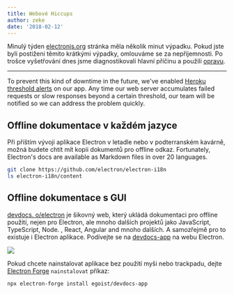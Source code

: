 ```yaml
---
title: Webové Hiccups
author: zeke
date: '2018-02-12'
---
```


Minulý týden [electronjs.org](https://electronjs.org) stránka měla několik minut výpadku. Pokud jste byli postiženi těmito krátkými výpadky, omlouváme se za nepříjemnosti. Po trošce vyšetřování dnes jsme diagnostikovali hlavní příčinu a použili [opravu](https://github.com/electron/electronjs.org/pull/1076).

---

To prevent this kind of downtime in the future, we've enabled [Heroku threshold alerts](https://devcenter.heroku.com/articles/metrics#threshold-alerting) on our app. Any time our web server accumulates failed requests or slow responses beyond a certain threshold, our team will be notified so we can address the problem quickly.

## Offline dokumentace v každém jazyce

Při příštím vývoji aplikace Electron v letadle nebo v podterranském kavárně, možná budete chtít mít kopii dokumentů pro offline odkaz. Fortunately, Electron's docs are available as Markdown files in over 20 languages.

```sh
git clone https://github.com/electron/electron-i18n
ls electron-i18n/content
```

## Offline dokumentace s GUI

[devdocs. o/electron](https://devdocs.io/electron/) je šikovný web, který ukládá dokumentaci pro offline použití, nejen pro Electron, ale mnoho dalších projektů jako JavaScript, TypeScript, Node. , React, Angular and mnoho dalších. A samozřejmě pro to existuje i Electron aplikace. Podívejte se na [devdocs-app](https://electronjs.org/apps/devdocs-app) na webu Electron.

[![](https://user-images.githubusercontent.com/8784712/27121730-11676ba8-511b-11e7-8c01-00444ee8501a.png)](https://electronjs.org/apps/devdocs-app)

Pokud chcete nainstalovat aplikace bez použití myši nebo trackpadu, dejte [Electron Forge](https://electronforge.io/) `nainstalovat` příkaz:

```sh
npx electron-forge install egoist/devdocs-app
```